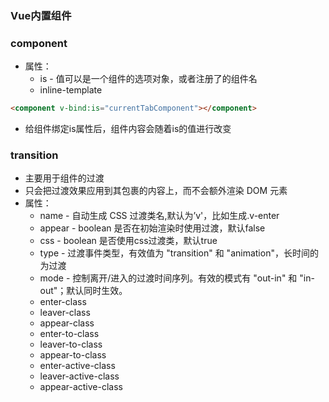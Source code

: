 ### Vue内置组件
### component
 - 属性：
   - is  - 值可以是一个组件的选项对象，或者注册了的组件名
   - inline-template
```html
<component v-bind:is="currentTabComponent"></component>
```
- 给组件绑定is属性后，组件内容会随着is的值进行改变

### transition 
- 主要用于组件的过渡
- 只会把过渡效果应用到其包裹的内容上，而不会额外渲染 DOM 元素
- 属性：
   - name - 自动生成 CSS 过渡类名,默认为’v'，比如生成.v-enter
   - appear - boolean 是否在初始渲染时使用过渡，默认false
   - css - boolean 是否使用css过渡类，默认true
   - type - 过渡事件类型，有效值为 "transition" 和 "animation"，长时间的为过渡
   - mode - 控制离开/进入的过渡时间序列。有效的模式有 "out-in" 和 "in-out"；默认同时生效。
   - enter-class
   - leaver-class
   - appear-class
   - enter-to-class
   - leaver-to-class
   - appear-to-class
   - enter-active-class
   - leaver-active-class
   - appear-active-class